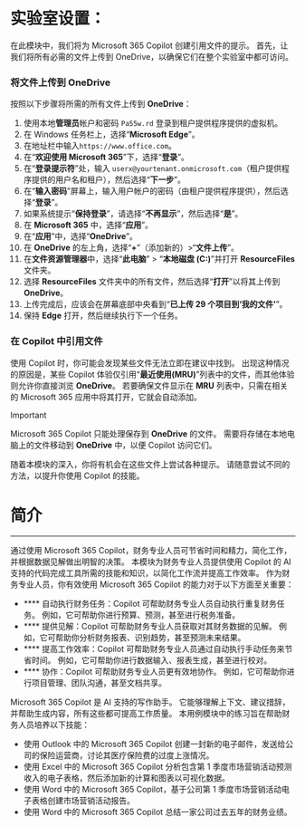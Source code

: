 # 实验室设置：

在此模块中，我们将为 Microsoft 365 Copilot 创建引用文件的提示。 首先，让我们将所有必需的文件上传到 OneDrive，以确保它们在整个实验室中都可访问。


### 将文件上传到 OneDrive

按照以下步骤将所需的所有文件上传到 **OneDrive**：

1. 使用本地**管理员**帐户和密码 `Pa55w.rd` 登录到租户提供程序提供的虚拟机。
2. 在 Windows 任务栏上，选择“**Microsoft Edge**”。
3. 在地址栏中输入`https://www.office.com`。
4. 在“**欢迎使用 Microsoft 365**”下，选择“**登录**”。
5. 在“**登录提示符**”处，输入 `userx@yourtenant.onmicrosoft.com`（租户提供程序提供的用户名和租户），然后选择“**下一步**”。
6. 在“**输入密码**”屏幕上，输入用户帐户的密码（由租户提供程序提供），然后选择“**登录**”。
7. 如果系统提示“**保持登录**”，请选择“**不再显示**”，然后选择“**是**”。
8. 在 **Microsoft 365** 中，选择“**应用**”。
9. 在“**应用**”中，选择“**OneDrive**”。
10. 在 **OneDrive** 的左上角，选择“**+**”（添加新的）>“**文件上传**”。
11. 在**文件资源管理器**中，选择“**此电脑**” > “**本地磁盘 (C:)**”并打开 **ResourceFiles** 文件夹。
12. 选择 **ResourceFiles** 文件夹中的所有文件，然后选择“**打开**”以将其上传到 **OneDrive**。
13. 上传完成后，应该会在屏幕底部中央看到“**已上传 29 个项目到‘我的文件’**”。
14. 保持 **Edge** 打开，然后继续执行下一个任务。

### 在 Copilot 中引用文件

使用 Copilot 时，你可能会发现某些文件无法立即在建议中找到。 出现这种情况的原因是，某些 Copilot 体验仅引用“**最近使用(MRU)**”列表中的文件，而其他体验则允许你直接浏览 **OneDrive**。 若要确保文件显示在 **MRU** 列表中，只需在相关的 Microsoft 365 应用中将其打开，它就会自动添加。

> [!IMPORTANT]
> Microsoft 365 Copilot 只能处理保存到 **OneDrive** 的文件。 需要将存储在本地电脑上的文件移动到 **OneDrive** 中，以便 Copilot 访问它们。

随着本模块的深入，你将有机会在这些文件上尝试各种提示。 请随意尝试不同的方法，以提升你使用 Copilot 的技能。

# 简介
---
通过使用 Microsoft 365 Copilot，财务专业人员可节省时间和精力，简化工作，并根据数据见解做出明智的决策。 本模块为财务专业人员提供使用 Copilot 的 AI 支持的代码完成工具所需的技能和知识，以简化工作流并提高工作效率。 作为财务专业人员，你有效使用 Microsoft 365 Copilot 的能力对于以下方面至关重要：

 -  **** 自动执行财务任务：Copilot 可帮助财务专业人员自动执行重复财务任务。 例如，它可帮助你进行预算、预测，甚至进行税务准备。
 -  **** 提供见解：Copilot 可帮助财务专业人员获取对其财务数据的见解。 例如，它可帮助你分析财务报表、识别趋势，甚至预测未来结果。
 -  **** 提高工作效率：Copilot 可帮助财务专业人员通过自动执行手动任务来节省时间。 例如，它可帮助你进行数据输入、报表生成，甚至进行校对。
 -  **** 协作：Copilot 可帮助财务专业人员更有效地协作。 例如，它可帮助你进行项目管理、团队沟通，甚至文档共享。

Microsoft 365 Copilot 是 AI 支持的写作助手。 它能够理解上下文、建议措辞，并帮助生成内容，所有这些都可提高工作质量。 本用例模块中的练习旨在帮助财务人员培养以下技能：

 -  使用 Outlook 中的 Microsoft 365 Copilot 创建一封新的电子邮件，发送给公司的保险运营商，讨论其医疗保险费的过度上涨情况。
 -  使用 Excel 中的 Microsoft 365 Copilot 分析包含第 1 季度市场营销活动预测收入的电子表格，然后添加新的计算和图表以可视化数据。
 -  使用 Word 中的 Microsoft 365 Copilot，基于公司第 1 季度市场营销活动电子表格创建市场营销活动报告。
 -  使用 Word 中的 Microsoft 365 Copilot 总结一家公司过去五年的财务业绩。
